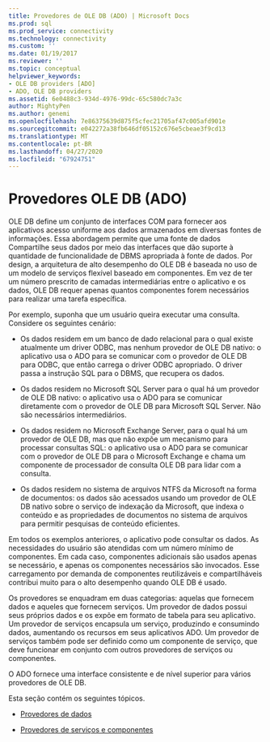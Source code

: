 ```yaml
---
title: Provedores de OLE DB (ADO) | Microsoft Docs
ms.prod: sql
ms.prod_service: connectivity
ms.technology: connectivity
ms.custom: ''
ms.date: 01/19/2017
ms.reviewer: ''
ms.topic: conceptual
helpviewer_keywords:
- OLE DB providers [ADO]
- ADO, OLE DB providers
ms.assetid: 6e0488c3-934d-4976-99dc-65c580dc7a3c
author: MightyPen
ms.author: genemi
ms.openlocfilehash: 7e86375639d875f5cfec21705af47c005afd901e
ms.sourcegitcommit: e042272a38fb646df05152c676e5cbeae3f9cd13
ms.translationtype: MT
ms.contentlocale: pt-BR
ms.lasthandoff: 04/27/2020
ms.locfileid: "67924751"
---
```

# <a name="ole-db-providers-ado"></a>Provedores OLE DB (ADO)
OLE DB define um conjunto de interfaces COM para fornecer aos aplicativos acesso uniforme aos dados armazenados em diversas fontes de informações. Essa abordagem permite que uma fonte de dados Compartilhe seus dados por meio das interfaces que dão suporte à quantidade de funcionalidade de DBMS apropriada à fonte de dados. Por design, a arquitetura de alto desempenho do OLE DB é baseada no uso de um modelo de serviços flexível baseado em componentes. Em vez de ter um número prescrito de camadas intermediárias entre o aplicativo e os dados, OLE DB requer apenas quantos componentes forem necessários para realizar uma tarefa específica.  
  
 Por exemplo, suponha que um usuário queira executar uma consulta. Considere os seguintes cenário:  
  
-   Os dados residem em um banco de dado relacional para o qual existe atualmente um driver ODBC, mas nenhum provedor de OLE DB nativo: o aplicativo usa o ADO para se comunicar com o provedor de OLE DB para ODBC, que então carrega o driver ODBC apropriado. O driver passa a instrução SQL para o DBMS, que recupera os dados.  
  
-   Os dados residem no Microsoft SQL Server para o qual há um provedor de OLE DB nativo: o aplicativo usa o ADO para se comunicar diretamente com o provedor de OLE DB para Microsoft SQL Server. Não são necessários intermediários.  
  
-   Os dados residem no Microsoft Exchange Server, para o qual há um provedor de OLE DB, mas que não expõe um mecanismo para processar consultas SQL: o aplicativo usa o ADO para se comunicar com o provedor de OLE DB para o Microsoft Exchange e chama um componente de processador de consulta OLE DB para lidar com a consulta.  
  
-   Os dados residem no sistema de arquivos NTFS da Microsoft na forma de documentos: os dados são acessados usando um provedor de OLE DB nativo sobre o serviço de indexação da Microsoft, que indexa o conteúdo e as propriedades de documentos no sistema de arquivos para permitir pesquisas de conteúdo eficientes.  
  
 Em todos os exemplos anteriores, o aplicativo pode consultar os dados. As necessidades do usuário são atendidas com um número mínimo de componentes. Em cada caso, componentes adicionais são usados apenas se necessário, e apenas os componentes necessários são invocados. Esse carregamento por demanda de componentes reutilizáveis e compartilháveis contribui muito para o alto desempenho quando OLE DB é usado.  
  
 Os provedores se enquadram em duas categorias: aquelas que fornecem dados e aqueles que fornecem serviços. Um provedor de dados possui seus próprios dados e os expõe em formato de tabela para seu aplicativo. Um provedor de serviços encapsula um serviço, produzindo e consumindo dados, aumentando os recursos em seus aplicativos ADO. Um provedor de serviços também pode ser definido como um componente de serviço, que deve funcionar em conjunto com outros provedores de serviços ou componentes.  
  
 O ADO fornece uma interface consistente e de nível superior para vários provedores de OLE DB.  
  
 Esta seção contém os seguintes tópicos.  
  
-   [Provedores de dados](../../../ado/guide/data/data-providers.md)  
  
-   [Provedores de serviços e componentes](../../../ado/guide/data/service-providers-and-components.md)
